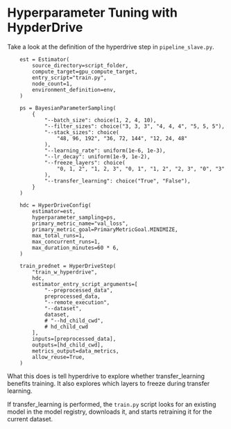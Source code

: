 # Hyperparameter Tuning with HypderDrive

Take a look at the definition of the hyperdrive step in `pipeline_slave.py`.

```
    est = Estimator(
        source_directory=script_folder,
        compute_target=gpu_compute_target,
        entry_script="train.py",
        node_count=1,
        environment_definition=env,
    )

    ps = BayesianParameterSampling(
        {
            "--batch_size": choice(1, 2, 4, 10),
            "--filter_sizes": choice("3, 3, 3", "4, 4, 4", "5, 5, 5"),
            "--stack_sizes": choice(
                "48, 96, 192", "36, 72, 144", "12, 24, 48"
            ),
            "--learning_rate": uniform(1e-6, 1e-3),
            "--lr_decay": uniform(1e-9, 1e-2),
            "--freeze_layers": choice(
                "0, 1, 2", "1, 2, 3", "0, 1", "1, 2", "2, 3", "0", "3"
            ),
            "--transfer_learning": choice("True", "False"),
        }
    )

    hdc = HyperDriveConfig(
        estimator=est,
        hyperparameter_sampling=ps,
        primary_metric_name="val_loss",
        primary_metric_goal=PrimaryMetricGoal.MINIMIZE,
        max_total_runs=1,
        max_concurrent_runs=1,
        max_duration_minutes=60 * 6,
    )

    train_prednet = HyperDriveStep(
        "train_w_hyperdrive",
        hdc,
        estimator_entry_script_arguments=[
            "--preprocessed_data",
            preprocessed_data,
            "--remote_execution",
            "--dataset",
            dataset,
            # "--hd_child_cwd",
            # hd_child_cwd
        ],
        inputs=[preprocessed_data],
        outputs=[hd_child_cwd],
        metrics_output=data_metrics,
        allow_reuse=True,
    )
```

What this does is tell hyperdrive to explore whether transfer_learning benefits training. It also explores which layers to freeze during transfer learning. 

If transfer_learning is performed, the `train.py` script looks for an existing model in the model registry, downloads it, and starts retraining it for the current dataset. 

